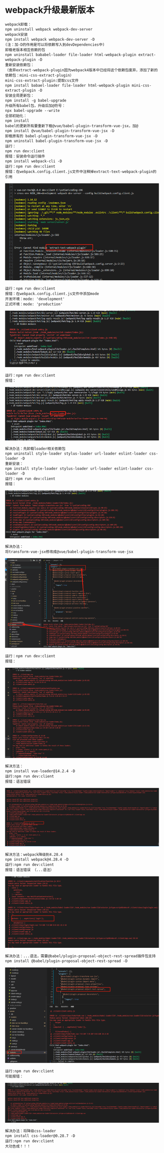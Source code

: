 # webpack升级最新版本

```
webpack卸载：
npm uninstall webpack webpack-dev-server
webpack安装
npm install webpack webpack-dev-server -D
(注：加-D的作用是可以将依赖写入到devDependencies中)
卸载老版本相互依赖的包
npm uninstall bababel-loader file-loader html-webpack-plugin extract-webpack-plugin -D
重新安装依赖包：
（舍弃extract-webpack-plugin因为webpack4版本中已经将这个依赖包废弃，添加了新的依赖包：mini-css-extract-plugin）
mini-css-extract-plugin:提取css文件
npm install babael-loader file-loader html-webpack-plugin mini-css-extract-plugin -D
安装全局更新包：
npm install -g babel-upgrade
升级所有babel包，升级后加@符号：
npx babel-upgrade --write
全部初始化：
npm install
babel的更新所有要重新下载@vue/babel-plugin-transform-vue-jsx，加@
npm install @vue/babel-plugin-transform-vue-jsx -D
卸载原有的 babel-plugin-transform-vue-jsx -D
npm uninstall babel-plugin-transform-vue-jsx -D
运行：
npm run dev:client
报错：安装命令运行插件
npm install webpack-cli -D
运行：npm run dev:client
报错：在webpack.config.client.js文件中注释掉extract-text-webpack-plugin的引用

```
![Image text](https://raw.githubusercontent.com/demi-yt/data-bank/master/webpack/image/clipboard1.png)

```
运行：npm run dev:client
报错：在webpack.config.client.js文件中添加mode
开发环境：mode: 'development'
正式环境：mode: 'production'
```
![Image text](https://raw.githubusercontent.com/demi-yt/data-bank/master/webpack/image/clipboard2.png)

```
运行：npm run dev:client
报错：
```
![Image text](https://raw.githubusercontent.com/demi-yt/data-bank/master/webpack/image/clipboard3.png)
```
解决办法：先卸载loader相关依赖包
npm uninstall style-loader stylus-loader url-loader eslint-loader css-loader -D
重新安装：
npm install style-loader stylus-loader url-loader eslint-loader css-loader -D
运行：npm run dev:client
报错：
```
![Image text](https://raw.githubusercontent.com/demi-yt/data-bank/master/webpack/image/clipboard4.png)
```
解决办法：
将transform-vue-jsx修改成@vue/babel-plugin-transform-vue-jsx
```
![Image text](https://raw.githubusercontent.com/demi-yt/data-bank/master/webpack/image/clipboard5.png)
```
运行：npm run dev:client
报错：
```
![Image text](https://raw.githubusercontent.com/demi-yt/data-bank/master/webpack/image/clipboard6.png)
```
解决方法：
npm install vue-loader@14.2.4 -D
运行:npm run dev:client
报错：语法错误
```
![Image text](https://raw.githubusercontent.com/demi-yt/data-bank/master/webpack/image/clipboard7.png)
```
解决方法：webpack降级到4.28.4
npm install webpack@4.28.4 -D
运行:npm run dev:client
报错：语法错误 （...语法）
```
![Image text](https://raw.githubusercontent.com/demi-yt/data-bank/master/webpack/image/clipboard8.png)
```
解决办法：...语法，需要@babel/plugin-proposal-object-rest-spread插件包支持
npm install @babel/plugin-proposal-object-rest-spread -D
```
![Image text](https://raw.githubusercontent.com/demi-yt/data-bank/master/webpack/image/clipboard9.png)
```
运行:npm run dev:client
可能报错：
```
![Image text](https://raw.githubusercontent.com/demi-yt/data-bank/master/webpack/image/clipboard10.png)
```
解决办法：将降级css-loader
npm install css-loader@0.28.7 -D
运行:npm run dev:client
大功告成！！！
```
